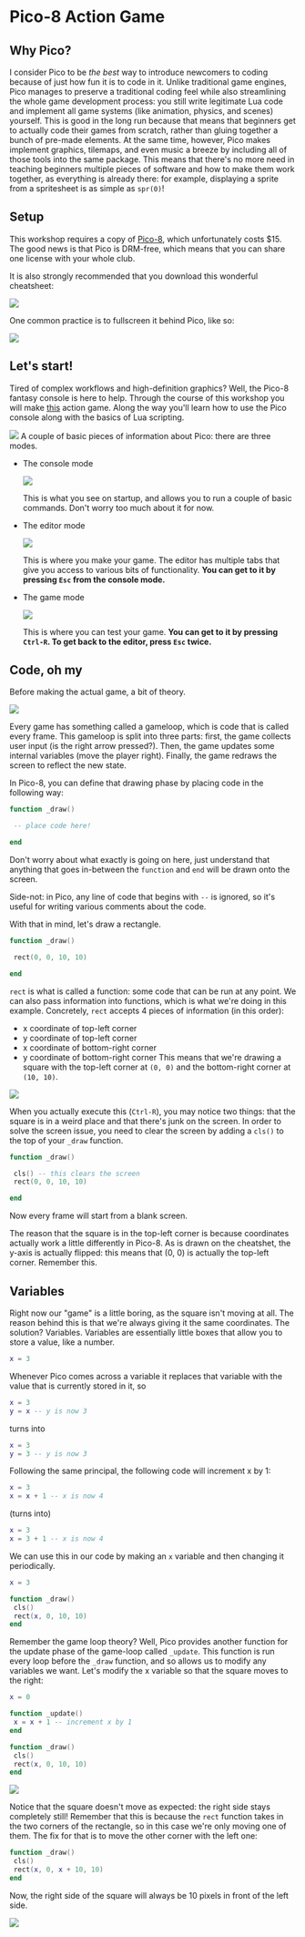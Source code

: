 # Pico-8 Action Game

## Why Pico?
I consider Pico to be *the best* way to introduce newcomers to coding because of just how fun it is to code in it. Unlike traditional game engines, Pico manages to preserve a traditional coding feel while also streamlining the whole game development process: you still write legitimate Lua code and implement all game systems (like animation, physics, and scenes) yourself. This is good in the long run because that means that beginners get to actually code their games from scratch, rather than gluing together a bunch of pre-made elements. At the same time, however, Pico makes implement graphics, tilemaps, and even music a breeze by including all of those tools into the same package. This means that there's no more need in teaching beginners multiple pieces of software and how to make them work together, as everything is already there: for example, displaying a sprite from a spritesheet is as simple as `spr(0)`!

## Setup
This workshop requires a copy of [Pico-8](https://www.lexaloffle.com/pico-8.php), which unfortunately costs $15. The good news is that Pico is DRM-free, which means that you can share one license with your whole club.

It is also strongly recommended that you download this wonderful cheatsheet:

![](assets/cheatsheet.png)

One common practice is to fullscreen it behind Pico, like so:

![](assets/pico_with_cheatsheet.png)

## Let's start!
Tired of complex workflows and high-definition graphics? Well, the Pico-8 fantasy console is here to help. Through the course of this workshop you will make [this](demos/final.html) action game. Along the way you'll learn how to use the Pico console along with the basics of Lua scripting.

![](assets/final.gif)
A couple of basic pieces of information about Pico: there are three modes.

 * The console mode

   ![](assets/console.gif)

   This is what you see on startup, and allows you to run a couple of basic commands. Don't worry too much about it for now.

 * The editor mode

   ![](assets/editor.png)

   This is where you make your game. The editor has multiple tabs that give you access to various bits of functionality. **You can get to it by pressing `Esc` from the console mode.**
 * The game mode

   ![](assets/game.png)

   This is where you can test your game. **You can get to it by pressing `Ctrl-R`. To get back to the editor, press `Esc` twice.**

## Code, oh my
Before making the actual game, a bit of theory.

![](assets/gameloop.png)

Every game has something called a gameloop, which is code that is called every frame. This gameloop is split into three parts: first, the game collects user input (is the right arrow pressed?). Then, the game updates some internal variables (move the player right). Finally, the game redraws the screen to reflect the new state.

In Pico-8, you can define that drawing phase by placing code in the following way:
```lua
function _draw()

 -- place code here!

end
```
Don't worry about what exactly is going on here, just understand that anything that goes in-between the `function` and `end` will be drawn onto the screen. 

Side-not: in Pico, any line of code that begins with `--` is ignored, so it's useful for writing various comments about the code.

With that in mind, let's draw a rectangle.

```lua
function _draw()

 rect(0, 0, 10, 10)

end
```
`rect` is what is called a function: some code that can be run at any point. We can also pass information into functions, which is what we're doing in this example. Concretely, `rect` accepts 4 pieces of information (in this order):
 * x coordinate of top-left corner
 * y coordinate of top-left corner
 * x coordinate of bottom-right corner
 * y coordinate of bottom-right corner
This means that we're drawing a square with the top-left corner at `(0, 0)` and the bottom-right corner at `(10, 10)`.

  ![](assets/noclear.gif)

When you actually execute this (`Ctrl-R`), you may notice two things: that the square is in a weird place and that there's junk on the screen. In order to solve the screen issue, you need to clear the screen by adding a `cls()` to the top of your `_draw` function.

```lua
function _draw()

 cls() -- this clears the screen
 rect(0, 0, 10, 10)

end
```
Now every frame will start from a blank screen.

The reason that the square is in the top-left corner is because coordinates actually work a little differently in Pico-8. As is drawn on the cheatshet, the y-axis  is actually flipped: this means that (0, 0) is actually the top-left corner. Remember this.

## Variables
Right now our "game" is a little boring, as the square isn't moving at all. The reason behind this is that we're always giving it the same coordinates. The solution? Variables.
Variables are essentially little boxes that allow you to store a value, like a number.
```lua
x = 3
```

Whenever Pico comes across a variable it replaces that variable with the value that is currently stored in it, so

```lua
x = 3
y = x -- y is now 3
```
turns into
```lua
x = 3
y = 3 -- y is now 3
```
Following the same principal, the following code will increment x by 1:
```lua
x = 3
x = x + 1 -- x is now 4
```
(turns into)
```lua
x = 3
x = 3 + 1 -- x is now 4
```
We can use this in our code by making an `x` variable and then changing it periodically.
```lua
x = 3

function _draw()
 cls()
 rect(x, 0, 10, 10)
end
```
Remember the game loop theory? Well, Pico provides another function for the update phase of the game-loop called `_update`. This function is run every loop before the `_draw` function, and so allows us to modify any variables we want. Let's modify the x variable so that the square moves to the right:
```lua
x = 0

function _update()
 x = x + 1 -- increment x by 1
end

function _draw()
 cls()
 rect(x, 0, 10, 10)
end
```
![](assets/moving_square.gif)

Notice that the square doesn't move as expected: the right side stays completely still! Remember that this is because the `rect` function takes in the two corners of the rectangle, so in this case we're only moving one of them. The fix for that is to move the other corner with the left one:

```lua
function _draw()
 cls()
 rect(x, 0, x + 10, 10)
end
```
Now, the right side of the square will always be 10 pixels in front of the left side.

![](assets/moving_square_fix.gif)